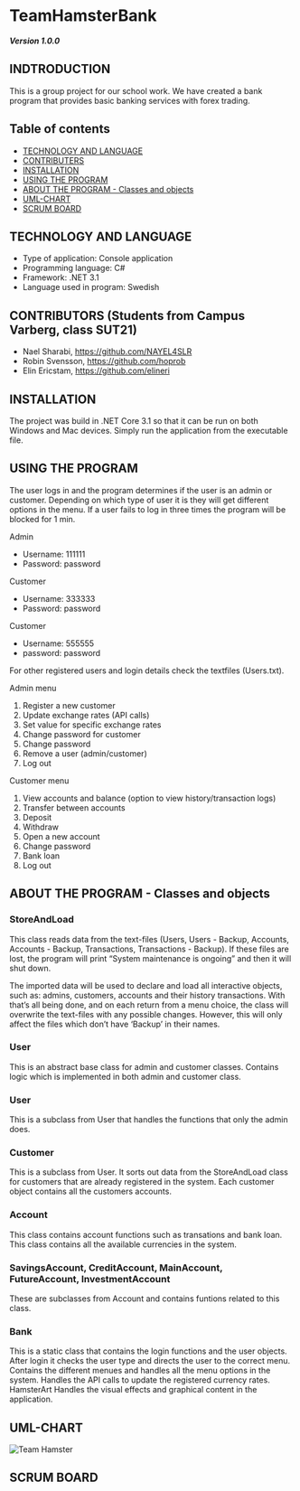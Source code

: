 # TeamHamsterBank
***Version 1.0.0***

## INDTRODUCTION
This is a group project for our school work. We have created a bank program that provides basic banking services with forex trading. 

## Table of contents
* [TECHNOLOGY AND LANGUAGE](#TECHNOLOGY-AND-LANGUAGE)
* [CONTRIBUTERS](#CONTRIBUTERS)
* [INSTALLATION](#INSTALLATION)
* [USING THE PROGRAM](#USING-THE-PROGRAM)
* [ABOUT THE PROGRAM - Classes and objects](#ABOUT-THE-PROGRAM---Classes-and-objects)
* [UML-CHART](#UML-CHART)
* [SCRUM BOARD](#SCRUM-BOARD)

## TECHNOLOGY AND LANGUAGE
- Type of application: Console application
- Programming language: C#
- Framework: .NET 3.1
- Language used in program: Swedish

## CONTRIBUTORS (Students from Campus Varberg, class SUT21)
- Nael Sharabi, https://github.com/NAYEL4SLR
- Robin Svensson, https://github.com/hoprob
- Elin Ericstam, https://github.com/elineri

## INSTALLATION
The project was build in .NET Core 3.1 so that it can be run on both Windows and Mac devices. Simply run the application from the executable file.  

## USING THE PROGRAM
The user logs in and the program determines if the user is an admin or customer. Depending on which type of user it is they will get different options in the menu.
If a user fails to log in three times the program will be blocked for 1 min. 

 Admin
 - Username: 111111
 - Password: password
 
 Customer
 - Username: 333333
 - Password: password
 
 Customer
 - Username: 555555
 - password: password

For other registered users and login details check the textfiles (Users.txt).

Admin menu
1. Register a new customer
2. Update exchange rates (API calls)
3. Set value for specific exchange rates
4. Change password for customer
5. Change password
6. Remove a user (admin/customer)
7. Log out

Customer menu
1. View accounts and balance (option to view history/transaction logs)
2. Transfer between accounts
3. Deposit
4. Withdraw
5. Open a new account
6. Change password
7. Bank loan
8. Log out

## ABOUT THE PROGRAM - Classes and objects
### StoreAndLoad
This class reads data from the text-files (Users, Users - Backup, Accounts, Accounts - Backup, Transactions, Transactions - Backup). If these files are lost, the program will print 
“System maintenance is ongoing” and then it will shut down. 

The imported data will be used to declare and load all interactive objects, such as: admins, customers, accounts and their history transactions. With that’s all being done, and on each 
return from a menu choice, the class will overwrite the text-files with any possible changes. However, this will only affect the files which don’t have ‘Backup’ in their names.

### User
This is an abstract base class for admin and customer classes. Contains logic which is implemented in both admin and customer class. 
### User
This is a subclass from User that handles the functions that only the admin does.
### Customer
This is a subclass from User. It sorts out data from the StoreAndLoad class for customers that are already registered in the system. Each customer object contains all the customers accounts. 
### Account
This class contains account functions such as transations and bank loan. This class contains all the available currencies in the system. 
### SavingsAccount, CreditAccount, MainAccount, FutureAccount, InvestmentAccount
These are subclasses from Account and contains funtions related to this class. 
### Bank
This is a static class that contains the login functions and the user objects. After login it checks the user type and directs the user to the correct menu. Contains the different menues and handles all the menu options in the system. Handles the API calls to update the registered currency rates. 
HamsterArt
Handles the visual effects and graphical content in the application.

##  UML-CHART
![Team Hamster](https://user-images.githubusercontent.com/77905783/146100171-83416663-8888-4031-a30c-28158657033b.jpeg)
##  SCRUM BOARD
